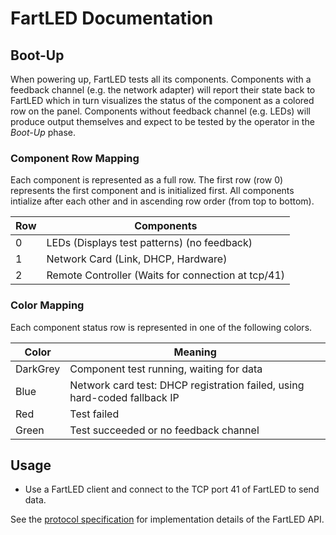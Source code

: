 FartLED Documentation
=====================

Boot-Up
-------

When powering up, FartLED tests all its components. Components with a feedback channel (e.g. the network adapter) will report their state back to FartLED which in turn visualizes the status of the component as a colored row on the panel. Components without feedback channel (e.g. LEDs) will produce output themselves and expect to be tested by the operator in the *Boot-Up* phase.

### Component Row Mapping

Each component is represented as a full row. The first row (row 0) represents the first component and is initialized first. All components intialize after each other and in ascending row order (from top to bottom).

| Row | Components
| --- | ---
| 0 | LEDs (Displays test patterns) (no feedback)
| 1 | Network Card (Link, DHCP, Hardware)
| 2 | Remote Controller (Waits for connection at tcp/41)

### Color Mapping

Each component status row is represented in one of the following colors.

| Color | Meaning
| ----- | -------
| DarkGrey | Component test running, waiting for data
| Blue | Network card test: DHCP registration failed, using hard-coded fallback IP
| Red | Test failed
| Green | Test succeeded or no feedback channel

Usage
-----

- Use a FartLED client and connect to the TCP port 41 of FartLED to send data.

See the [protocol specification](PROTOCOL.md) for implementation details of the FartLED API.
